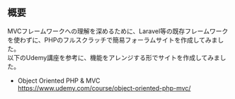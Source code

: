 ## 概要
MVCフレームワークへの理解を深めるために、Laravel等の既存フレームワークを使わずに、PHPのフルスクラッチで簡易フォーラムサイトを作成してみました。  
以下のUdemy講座を参考に、機能をアレンジする形でサイトを作成してみました。   
* Object Oriented PHP & MVC  
https://www.udemy.com/course/object-oriented-php-mvc/
